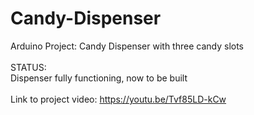 # Candy-Dispenser
Arduino Project: Candy Dispenser with three candy slots <br>
<br>
STATUS: <br>
Dispenser fully functioning, now to be built<br>
</br>
Link to project video: https://youtu.be/Tvf85LD-kCw
